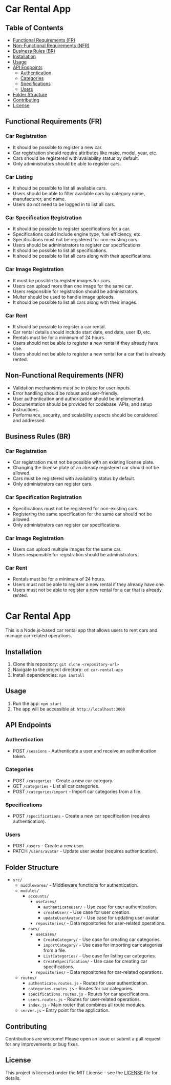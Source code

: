 # Car Rental App

## Table of Contents
- [Functional Requirements (FR)](#functional-requirements-fr)
- [Non-Functional Requirements (NFR)](#non-functional-requirements-nfr)
- [Business Rules (BR)](#business-rules-br)
- [Installation](#installation)
- [Usage](#usage)
- [API Endpoints](#api-endpoints)
  - [Authentication](#authentication)
  - [Categories](#categories)
  - [Specifications](#specifications)
  - [Users](#users)
- [Folder Structure](#folder-structure)
- [Contributing](#contributing)
- [License](#license)

## Functional Requirements (FR)

### Car Registration
- It should be possible to register a new car.
- Car registration should require attributes like make, model, year, etc.
- Cars should be registered with availability status by default.
- Only administrators should be able to register cars.

### Car Listing
- It should be possible to list all available cars.
- Users should be able to filter available cars by category name, manufacturer, and name.
- Users do not need to be logged in to list all cars.

### Car Specification Registration
- It should be possible to register specifications for a car.
- Specifications could include engine type, fuel efficiency, etc.
- Specifications must not be registered for non-existing cars.
- Users should be administrators to register car specifications.
- It should be possible to list all specifications.
- It should be possible to list all cars along with their specifications.

### Car Image Registration
- It must be possible to register images for cars.
- Users can upload more than one image for the same car.
- Users responsible for registration should be administrators.
- Multer should be used to handle image uploads.
- It should be possible to list all cars along with their images.

### Car Rent
- It should be possible to register a car rental.
- Car rental details should include start date, end date, user ID, etc.
- Rentals must be for a minimum of 24 hours.
- Users should not be able to register a new rental if they already have one.
- Users should not be able to register a new rental for a car that is already rented.

## Non-Functional Requirements (NFR)

- Validation mechanisms must be in place for user inputs.
- Error handling should be robust and user-friendly.
- User authentication and authorization should be implemented.
- Documentation should be provided for codebase, APIs, and setup instructions.
- Performance, security, and scalability aspects should be considered and addressed.

## Business Rules (BR)

### Car Registration
- Car registration must not be possible with an existing license plate.
- Changing the license plate of an already registered car should not be allowed.
- Cars must be registered with availability status by default.
- Only administrators can register cars.

### Car Specification Registration
- Specifications must not be registered for non-existing cars.
- Registering the same specification for the same car should not be allowed.
- Only administrators can register car specifications.

### Car Image Registration
- Users can upload multiple images for the same car.
- Users responsible for registration should be administrators.

### Car Rent
- Rentals must be for a minimum of 24 hours.
- Users must not be able to register a new rental if they already have one.
- Users must not be able to register a new rental for a car that is already rented.

# Car Rental App

This is a Node.js-based car rental app that allows users to rent cars and manage car-related operations.

## Installation

1. Clone this repository: `git clone <repository-url>`
2. Navigate to the project directory: `cd car-rental-app`
3. Install dependencies: `npm install`

## Usage

1. Run the app: `npm start`
2. The app will be accessible at: `http://localhost:3000`

## API Endpoints

### Authentication

- POST `/sessions` - Authenticate a user and receive an authentication token.

### Categories

- POST `/categories` - Create a new car category.
- GET `/categories` - List all car categories.
- POST `/categories/import` - Import car categories from a file.

### Specifications

- POST `/specifications` - Create a new car specification (requires authentication).

### Users

- POST `/users` - Create a new user.
- PATCH `/users/avatar` - Update user avatar (requires authentication).

## Folder Structure

- `src/`
  - `middlewares/` - Middleware functions for authentication.
  - `modules/`
    - `accounts/`
      - `useCases/`
        - `authenticateUser/` - Use case for user authentication.
        - `createUser/` - Use case for user creation.
        - `updateUserAvatar/` - Use case for updating user avatar.
      - `repositories/` - Data repositories for user-related operations.
    - `cars/`
      - `useCases/`
        - `CreateCategory/` - Use case for creating car categories.
        - `importCategory/` - Use case for importing car categories from a file.
        - `ListCategories/` - Use case for listing car categories.
        - `CreateSpecification/` - Use case for creating car specifications.
      - `repositories/` - Data repositories for car-related operations.
  - `routes/`
    - `authenticate.routes.js` - Routes for user authentication.
    - `categories.routes.js` - Routes for car categories.
    - `specifications.routes.js` - Routes for car specifications.
    - `users.routes.js` - Routes for user-related operations.
    - `index.js` - Main router that combines all route modules.
  - `server.js` - Entry point for the application.

## Contributing

Contributions are welcome! Please open an issue or submit a pull request for any improvements or bug fixes.

## License

This project is licensed under the MIT License - see the [LICENSE](LICENSE) file for details.

